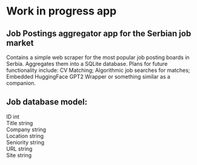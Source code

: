 # Work in progress app
## Job Postings aggregator app for the Serbian job market
Contains a simple web scraper for the most popular job posting boards in Serbia. Aggregates them into a SQLite database.
Plans for future functionality include:
CV Matching;
Algorithmic job searches for matches;
Embedded HuggingFace GPT2 Wrapper or something similar as a companion.

## Job database model:
 ID        int <br />
 Title     string <br />
 Company   string <br />
 Location  string <br />
 Seniority string <br />
 URL       string <br />
 Site      string <br />
